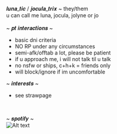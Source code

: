 𝒍𝒖𝒏𝒂_𝒕𝒊𝒄 / 𝒋𝒐𝒄𝒖𝒍𝒂_𝒕𝒓𝒊𝒙 ~ they/them <br/>
u can call me luna, jocula, jolyne or jo <br/>
<br/>
~ 𝒑𝒕 𝒊𝒏𝒕𝒆𝒓𝒂𝒄𝒕𝒊𝒐𝒏𝒔 ~ <br/>
- basic dni criteria
- NO RP under any circumstances
- semi-afk/offtab a lot, please be patient
- if u approach me, i will not talk til u talk
- no nsfw or ships, c+h+k = friends only
- will block/ignore if im uncomfortable

~ 𝒊𝒏𝒕𝒆𝒓𝒆𝒔𝒕𝒔 ~ <br/>
- see strawpage
<br/>

~ 𝒔𝒑𝒐𝒕𝒊𝒇𝒚 ~ <br/>
![Alt text](https://spotify-recently-played-readme.vercel.app/api?user=luna_tic1216)
